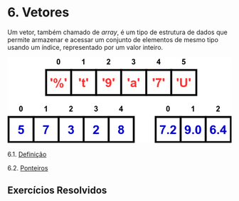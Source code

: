 # 6. Vetores

Um vetor, também chamado de *array*, é um tipo de estrutura de dados que permite armazenar e acessar um conjunto de elementos de mesmo tipo usando um índice, representado por um valor inteiro.

![Representação gráfica de um array](images/arrays.png)

6.1. [Definição](definicao.md)

6.2. [Ponteiros](ponteiros.md)

## Exercícios Resolvidos


